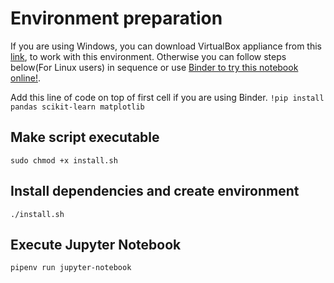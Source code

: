 # Environment preparation

If you are using Windows, you can download VirtualBox appliance from this [link](https://drive.google.com/open?id=1ZBfhltJ5py1Z6lMh9q1v-JLQjCwM003o), to work with this environment. Otherwise you can follow steps below(For Linux users) in sequence or use [Binder to try this notebook online!](https://mybinder.org/v2/gh/RodrigoCMoraes/pydata2019/master).

Add this line of code on top of first cell if you are using Binder.
`!pip install pandas scikit-learn matplotlib`

## Make script executable

    sudo chmod +x install.sh

## Install dependencies and create environment

    ./install.sh

## Execute Jupyter Notebook

    pipenv run jupyter-notebook
